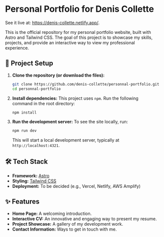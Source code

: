 # Personal Portfolio for Denis Collette

See it live at: https://denis-collette.netlify.app/.

This is the official repository for my personal portfolio website, built with Astro and Tailwind CSS. The goal of this project is to showcase my skills, projects, and provide an interactive way to view my professional experience.

## 🚀 Project Setup

1. **Clone the repository (or download the files):**

    ```bash
    git clone https://github.com/denis-collette/personnal-portfolio.git
    cd personnal-portfolio
    ```

2. **Install dependencies:**
    This project uses `npm`. Run the following command in the root directory:

    ```bash
    npm install
    ```

3. **Run the development server:**
    To see the site locally, run:

    ```bash
    npm run dev
    ```

    This will start a local development server, typically at `http://localhost:4321`.

## 🛠️ Tech Stack

* **Framework:** [Astro](https://astro.build/)
* **Styling:** [Tailwind CSS](https://tailwindcss.com/)
* **Deployment:** To be decided (e.g., Vercel, Netlify, AWS Amplify)

## ✨ Features

* **Home Page:** A welcoming introduction.
* **Interactive CV:** An innovative and engaging way to present my resume.
* **Project Showcase:** A gallery of my development work.
* **Contact Information:** Ways to get in touch with me.
